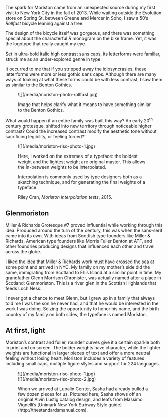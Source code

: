 The spark for Moriston came from an unexpected source during my first visit to New York City in the fall of 2013. While waiting outside the Evolution store on Spring St. between Greene and Mercer in Soho, I saw a 50’s _Rollfast_ bicycle leaning against a tree.

The design of the bicycle itself was gorgeous, and there was something special about the characterful _R_ monogram on the bike frame. Yet, it was the logotype that really caught my eye.

Set in ultra-bold italic high contrast sans caps, its letterforms were familiar, struck me as an under-explored genre in type.

It occurred to me that if you stripped away the idiosyncrasies, these letterforms were more or less gothic sans caps. Although there are many ways of looking at what these forms could be with less contrast, I saw them as similar to the Benton Gothics.

<figure>
![](/media/moriston-photo-rollfast.jpg)
<figcaption>
  <p>Image that helps clarify what it means to have something similar to the Benton Gothics.</p>
</figcaption>
</figure>

What would happen if an entire family was built this way? An early 20<sup>th</sup> century grotesque, shifted into new territory through noticeable higher contrast? Could the increased contrast modify the aesthetic tone without sacrificing legibility, or feeling forced?

<figure>
<div class="mwl-75">
![](/media/moriston-riso-photo-1.jpg)
</div>
<figcaption class="mwl-25">
  <p>Here, I worked on the extremes of a typeface: the boldest weight and the lightest weight are original master. This allows the in-between weights to be interpolated.</p>
  <p>Interpolation is commonly used by type designers both as a sketching technique, and for generating the final weights of a typeface.</p>
  <footer>Riley Cran, <cite>Moriston interpolation tests</cite>, 2015.</footer></figcaption>
</figure>

## Glenmoriston

Miller & Richards Grotesque #7 proved influential while working through this idea. Produced around the turn of the century, this was when the sans-serif came into its own. With ideas from Scottish type founders like Miller & Richards, American type founders like Morris Fuller Benton at ATF, and other foundries producing designs that influenced each other and travel across the globe.

I liked the idea that Miller & Richards work must have crossed the sea at some point and arrived in NYC. My family on my mother’s side did the same, immigrating from Scotland to Ellis Island at a similar point in time. My grandfather Glenn Morrison Chronister, was actually named after a place in Scotland: Glenmoriston. This is a river glen in the Scottish Highlands that feeds Loch Ness.

I never got a chance to meet Glenn, but I grew up in a family that always told me I was the son he never had, and that he would be interested in the work I was doing. Seizing the opportunity to honor his name, and the birth country of my family on both sides, the typeface is named Moriston.

## At first, light

Moriston’s contrast and fuller, rounder curves give it a certain sparkle both in print and on screen. The bolder weights have character, while the lighter weights are functional in larger pieces of text and offer a more neutral feeling without losing heart. Moriston includes a variety of features including small caps, multiple figure styles and support for 224 languages.


<figure>
<div class="mw-50">
![](/media/moriston-riso-photo-1.jpg)
</div>
<div class="mw-50">
![](/media/moriston-riso-photo-2.jpg)
</div>
<figcaption class="mwl-50">
  <p>When we arrived at Lubalin Center, Sasha had already pulled a few dozen pieces for us. Pictured here, Sasha shows off an original Alvin Lustig catalog design, and leafs from Massimo Vignelli’s [Unimark New York Subway Style guide](http://thestandardsmanual.com).</p></figcaption>
</figure>
